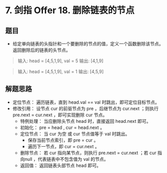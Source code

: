 # 7. 剑指 Offer 18. 删除链表的节点

## 题目

- 给定单向链表的头指针和一个要删除的节点的值，定义一个函数删除该节点。返回删除后的链表的头节点。

> 输入: head = [4,5,1,9], val = 5
> 输出: [4,1,9]

> 输入: head = [4,5,1,9], val = 1
> 输出: [4,5,9]

## 解题思路

- 定位节点： 遍历链表，直到 head.val == val 时跳出，即可定位目标节点。
- 修改引用： 设节点 cur 的前驱节点为 pre ，后继节点为 cur.next ；则执行 pre.next = cur.next ，即可实现删除 cur 节点。
  - 特例处理： 当应删除头节点 head 时，直接返回 head.next 即可。
  - 初始化： pre = head , cur = head.next 。
  - 定位节点： 当 cur 为空 或 cur 节点值等于 val 时跳出。
    - 保存当前节点索引，即 pre = cur 。
    - 遍历下一节点，即 cur = cur.next 。
  - 删除节点： 若 cur 指向某节点，则执行 pre.next = cur.next ；若 cur 指向null ，代表链表中不包含值为 val 的节点。
  - 返回值： 返回链表头部节点 head 即可。

  